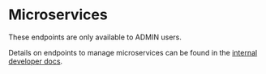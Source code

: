 # Microservices

<aside class="notice">
    These endpoints are only available to ADMIN users.
</aside>

Details on endpoints to manage microservices can be found in the [internal developer docs](/developer.html#microservices).